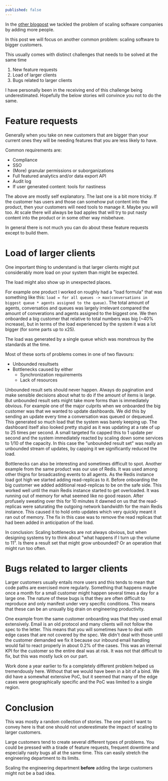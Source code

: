 ```yaml
---
published: false
---
```


In the [other blogpost](https://dr0l3.github.io/scaling-software-team-productivity/) we tackled the problem of scaling software companies by adding more people.

In this post we will focus on another common problem: scaling software to bigger customers.

This usually comes with distinct challenges that needs to be solved at the same time

1. New feature requests
2. Load of larger clients
3. Bugs related to larger clients

I have personally been in the receiving end of this challenge being underestimated. Hopefully the below stories will convince you not to do the same.

# Feature requests

Generally when you take on new customers that are bigger than your current ones they will be needing features that you are less likely to have.

Common requirements are:
- Compliance
- SSO
- (More) granular permissions or suborganizations
- Full featured analytics and/or data export API
- Audit log
- If user generated content: tools for nastiness

The above are mostly self explanatory. 
The last one is a bit more tricky.
If the customer has users and those can somehow put content into the product, then your customers will need tools to manage it.
Maybe you will too.
At scale there will always be bad apples that will try to put nasty content into the product or in some other way misbehave.

In general there is not much you can do about these feature requests except to build them.

# Load of larger clients

One important thing to understand is that larger clients might put considerably more load on your system than might be expected.

The load might also show up in unexpected places.

For example one product I worked on roughly had a "load formula" that was something like this: `load = for all queues -> max(conversations in biggest queue * agents assigned to the queue)`. The total amount of agents, conversatios and queues was largely irrelevant compared the amount of converations and agents assigned to the biggest one. We then onboarded a big customer that relative to total numbers was big (~40% increase), but in terms of the load experienced by the system it was a lot bigger (for some parts up to x25).

The load was generated by a single queue which was monstrous by the standards at the time.

Most of these sorts of problems comes in one of two flavours:
- Unbounded resultsets
- Bottlenecks caused by either
    - Synchronization requirements
    - Lack of resources

Unbounded result sets should never happen.
Always do pagination and make sensible decisions about what to do if the amount of items is large.
But unbounded result sets might take more forms than is immediately obvious.
For example one of the major culprits when we onboarded the big customer was that we wanted to update dashboards.
We did this by sending an update every time a conversation was queued or dequeued.
This generated so much load that the system was barely keeping up.
The dashboard itself also looked pretty stupid as it was updating at a rate of up to 25 times per second.
A small targeted fix capped this to 1 update per second and the system immediately reacted by scaling down some services to 1/10 of the capacity.
In this case the "unbounded result set" was really an unbounded stream of updates, by capping it we significantly reduced the load.

Bottlenecks can also be interesting and sometimes difficult to spot.
Another example from the same product was our use of Redis.
It was used among other thigns for broadcasting events to all agents.
As the Redis instance load got high we started adding read-replicas to it.
Before onboarding the big customer we added additional read-replicas to be on the safe side.
This worked well until the main Redis instance started to get overloaded.
It was running out of memory for what seemed like no good reason.
After profusely sweating over this for 10 minutes it dawned on us that the read-replicas were saturating the outgoing network bandwidth for the main Redis instance.
This caused it to hold onto updates which very quickly meant it ran out of memory.
The fix in this case was to remove the read replicas that had been added in anticipation of the load.

In conclusion: Scaling bottlenecks are not always obvious, but when designing systems try to think about "what happens if I turn up the volume to 11".
Is there a result set that might grow unbounded?
Or an operation that might run too often.

# Bugs related to larger clients

Larger customers usually entails more users and this tends to mean that code paths are exercised more regularly.
Something that happens maybe once a month for a small customer might happen several times a day for a large one.
The nature of these bugs is that they are often difficult to reproduce and only manifest under very specific conditions.
This means that these can be an unsually big drain on engineering productivity.

One example from the same customer onboarding was that they used email extensively.
Email is an old protocol and many clients will not follow the spec to the letter.
This means that you will sometimes have to deal with edge cases that are not covered by the spec.
We didn't deal with those until the customer demanded we fix it because our inbound email handling would fail to react properly in about 0.2% of the cases.
This was an internal KPI for the customer so the entire deal was at risk.
It was not that difficult to fix, but this was mostly luck on our part.

Work done a year earlier to fix a completely different problem helped us tremendously here.
Without that we would have been in a bit of a bind.
We did have a somewhat extensive PoC, but it seemed that many of the edge cases were geographically specific and the PoC was limited to a single region.

# Conclusion

This was mostly a random collection of stories.
The one point I want to convey here is that one should not underestimate the impact of scaling to larger customers.

Large customers tend to create several different types of problems.
You could be pressed with a tirade of feature requests, frequent downtime and especially nasty bugs all at the same time.
This can easily stretch the engineering department to its limits.

Scaling the engineering department **before** adding the large customers might not be a bad idea.